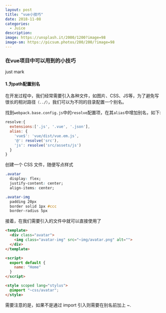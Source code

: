 ```yaml
---
layout: post
title: "vue小技巧"
date: 2018-11-08
categories:
  - Juice
description: 
image: https://unsplash.it/2000/1200?image=98
image-sm: https://picsum.photos/200/200/?image=98
---
```



### 在vue项目中可以用到的小技巧

just mark

#### 1.为path配置别名

在开发过程中，我们经常需要引入各种文件，如图片、CSS、JS等，为了避免写很长的相对路径`（../）`，我们可以为不同的目录配置一个别名。

找到`webpack.base.config.js`中的` resolve `配置项，在其` alias `中增加别名，如下:

```js
resolve:{
  extensions:['.js', '.vue', '.json'],
  alias: {
    'vue$': 'vue/dist/vue.em.js',
    '@': resolve('src'),
    'js': resolve('src/assets/js')
  }
}
```

创建一个 CSS 文件，随便写点样式

```css
.avatar
  display: flex;
  justify-content: center;
  align-items: center;

.avatar-img
  padding 20px
  border solid 1px #ccc
  border-radius 5px
```
接着，在我们需要引入的文件中就可以直接使用了
```html
<template>
  <div class="avatar">
    <img class="avatar-img" src="~img/avatar.png" alt="">
  </div>
</template>

<script>
  export default {
    name: "Home"
  }
</script>

<style scoped lang="stylus">
  @import "~css/avatar";
</style>
```
需要注意的是，如果不是通过 import 引入则需要在别名前加上 ~.